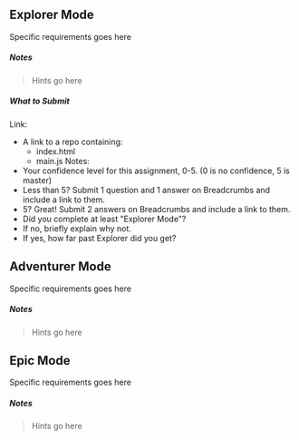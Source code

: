 ## Explorer Mode

Specific requirements goes here

##### Notes

> Hints go here

##### What to Submit
Link: 
  * A link to a repo containing:
    * index.html
    * main.js
Notes:
  * Your confidence level for this assignment, 0-5. (0 is no confidence, 5 is master)
  * Less than 5? Submit 1 question and 1 answer on Breadcrumbs and include a link to them.
  * 5? Great! Submit 2 answers on Breadcrumbs and include a link to them.
  * Did you complete at least "Explorer Mode"?
  * If no, briefly explain why not.
  * If yes, how far past Explorer did you get?

## Adventurer Mode

Specific requirements goes here

##### Notes

> Hints go here

## Epic Mode

Specific requirements goes here

##### Notes

> Hints go here

